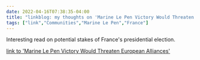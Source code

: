 ```yaml
---
date: 2022-04-16T07:38:35-04:00
title: "linkblog: my thoughts on 'Marine Le Pen Victory Would Threaten European Alliances'"
tags: ["link","Communities","Marine Le Pen","France"]
---
```

Interesting read on potential stakes of France's presidential election.
 
[link to 'Marine Le Pen Victory Would Threaten European Alliances'](https://theintercept.com/2022/04/16/france-election-marine-le-pen-europe/)
